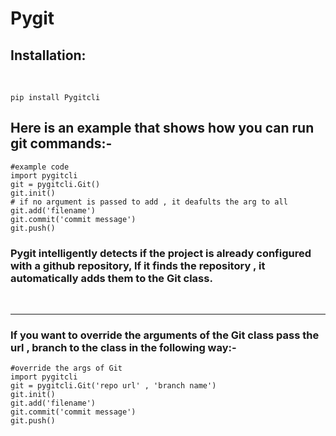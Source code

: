# Pygit
## Installation:
<br/>

    pip install Pygitcli
    
## Here is an example that shows how you can run git commands:-

    #example code
    import pygitcli
    git = pygitcli.Git()
    git.init()
    # if no argument is passed to add , it deafults the arg to all
    git.add('filename')
    git.commit('commit message')
    git.push()
    

### Pygit intelligently detects if the project is already configured with a github repository, If it finds the repository , it automatically adds them to the Git class.

<br/>
<hr/>

### If you want to override the arguments of the Git class  pass the url , branch to the class in the following way:-

    #override the args of Git
    import pygitcli
    git = pygitcli.Git('repo url' , 'branch name')
    git.init()
    git.add('filename')
    git.commit('commit message')
    git.push()
